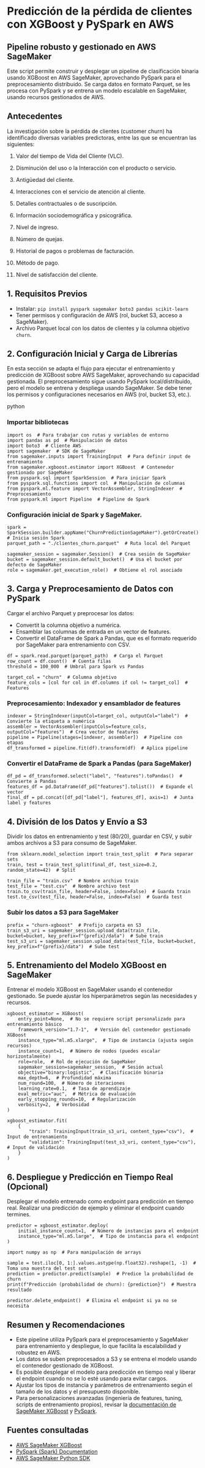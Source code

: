 # Predicción de la pérdida de clientes con XGBoost y PySpark en AWS
## Pipeline robusto y gestionado en AWS SageMaker

Este script permite construir y desplegar un pipeline de clasificación binaria usando XGBoost en AWS SageMaker, aprovechando PySpark para el preprocesamiento distribuido. Se carga datos en formato Parquet, se les procesa con PySpark y se entrena un modelo escalable en SageMaker, usando recursos gestionados de AWS.

## Antecedentes

La investigación sobre la pérdida de clientes (customer churn) ha identificado diversas variables predictoras, entre las que se encuentran las siguientes:

1. Valor del tiempo de Vida del Cliente (VLC).

2. Disminución del uso o la Interacción con el producto o servicio.

3. Antigüedad del cliente.

4. Interacciones con el servicio de atención al cliente.

5. Detalles contractuales o de suscripción.

6. Información sociodemográfica y psicográfica.

7. Nivel de ingreso.

8. Número de quejas.

9. Historial de pagos o problemas de facturación.

10. Método de pago.

11. Nivel de satisfacción del cliente.

## 1. Requisitos Previos

- Instalar: `pip install pyspark sagemaker boto3 pandas scikit-learn`
- Tener permisos y configuración de AWS (rol, bucket S3, acceso a SageMaker).
- Archivo Parquet local con los datos de clientes y la columna objetivo `churn`.

## 2. Configuración Inicial y Carga de Librerías

En esta sección se adapta el flujo para ejecutar el entrenamiento y predicción
de XGBoost sobre AWS SageMaker, aprovechando su capacidad gestionada.
El preprocesamiento sigue usando PySpark local/distribuido, pero el modelo
se entrena y despliega usando SageMaker. Se debe tener los permisos y
configuraciones necesarios en AWS (rol, bucket S3, etc.).

python

### Importar bibliotecas

```
import os  # Para trabajar con rutas y variables de entorno
import pandas as pd  # Manipulación de datos
import boto3  # Cliente AWS
import sagemaker  # SDK de SageMaker
from sagemaker.inputs import TrainingInput  # Para definir input de entrenamiento
from sagemaker.xgboost.estimator import XGBoost  # Contenedor gestionado por SageMaker
from pyspark.sql import SparkSession  # Para iniciar Spark
from pyspark.sql.functions import col  # Manipulación de columnas
from pyspark.ml.feature import VectorAssembler, StringIndexer  # Preprocesamiento
from pyspark.ml import Pipeline  # Pipeline de Spark
```
### Configuración inicial de Spark y SageMaker.
```
spark = SparkSession.builder.appName("ChurnPredictionSageMaker").getOrCreate()  # Inicia sesión Spark
parquet_path = "./clientes_churn.parquet"  # Ruta local del Parquet

sagemaker_session = sagemaker.Session()  # Crea sesión de SageMaker
bucket = sagemaker_session.default_bucket()  # Usa el bucket por defecto de SageMaker
role = sagemaker.get_execution_role()  # Obtiene el rol asociado
```
## 3. Carga y Preprocesamiento de Datos con PySpark

Cargar el archivo Parquet y preprocesar los datos:
- Convertit la columna objetivo a numérica.
- Ensamblar las columnas de entrada en un vector de features.
- Convertir el DataFrame de Spark a Pandas, que es el formato requerido por SageMaker para entrenamiento con CSV.
```
df = spark.read.parquet(parquet_path)  # Carga el Parquet
row_count = df.count()  # Cuenta filas
threshold = 100_000  # Umbral para Spark vs Pandas

target_col = "churn"  # Columna objetivo
feature_cols = [col for col in df.columns if col != target_col]  # Features
```
### Preprocesamiento: Indexador y ensamblador de features
```
indexer = StringIndexer(inputCol=target_col, outputCol="label")  # Convierte la etiqueta a numérica
assembler = VectorAssembler(inputCols=feature_cols, outputCol="features")  # Crea vector de features
pipeline = Pipeline(stages=[indexer, assembler])  # Pipeline con etapas
df_transformed = pipeline.fit(df).transform(df)  # Aplica pipeline
```
### Convertir el DataFrame de Spark a Pandas (para SageMaker)
```
df_pd = df_transformed.select("label", "features").toPandas()  # Convierte a Pandas
features_df = pd.DataFrame(df_pd["features"].tolist())  # Expande el vector
final_df = pd.concat([df_pd["label"], features_df], axis=1)  # Junta label y features
```
## 4. División de los Datos y Envío a S3

Dividir los datos en entrenamiento y test (80/20), guardar en CSV,
y subir ambos archivos a S3 para consumo de SageMaker.
```
from sklearn.model_selection import train_test_split  # Para separar sets
train, test = train_test_split(final_df, test_size=0.2, random_state=42)  # Split

train_file = "train.csv"  # Nombre archivo train
test_file = "test.csv"  # Nombre archivo test
train.to_csv(train_file, header=False, index=False)  # Guarda train
test.to_csv(test_file, header=False, index=False)  # Guarda test
```
### Subir los datos a S3 para SageMaker
```
prefix = "churn-xgboost"  # Prefijo carpeta en S3
train_s3_uri = sagemaker_session.upload_data(train_file, bucket=bucket, key_prefix=f"{prefix}/data")  # Sube train
test_s3_uri = sagemaker_session.upload_data(test_file, bucket=bucket, key_prefix=f"{prefix}/data")  # Sube test
```
## 5. Entrenamiento del Modelo XGBoost en SageMaker

Entrenar el modelo XGBoost en SageMaker usando el contenedor gestionado.
Se puede ajustar los hiperparámetros según las necesidades y recursos.
```
xgboost_estimator = XGBoost(
    entry_point=None,  # No se requiere script personalizado para entrenamiento básico
    framework_version="1.7-1",  # Versión del contenedor gestionado XGBoost
    instance_type="ml.m5.xlarge",  # Tipo de instancia (ajusta según recursos)
    instance_count=1,  # Número de nodos (puedes escalar horizontalmente)
    role=role,  # Rol de ejecución de SageMaker
    sagemaker_session=sagemaker_session,  # Sesión actual
    objective="binary:logistic",  # Clasificación binaria
    max_depth=6,  # Profundidad máxima
    num_round=100,  # Número de iteraciones
    learning_rate=0.1,  # Tasa de aprendizaje
    eval_metric="auc",  # Métrica de evaluación
    early_stopping_rounds=10,  # Regularización
    verbosity=2,  # Verbosidad
)

xgboost_estimator.fit(
    {
        "train": TrainingInput(train_s3_uri, content_type="csv"),  # Input de entrenamiento
        "validation": TrainingInput(test_s3_uri, content_type="csv"),  # Input de validación
    }
)
```
## 6. Despliegue y Predicción en Tiempo Real (Opcional)

Desplegar el modelo entrenado como endpoint para predicción en tiempo real.
Realizar una predicción de ejemplo y eliminar el endpoint cuando termines.
```
predictor = xgboost_estimator.deploy(
    initial_instance_count=1,  # Número de instancias para el endpoint
    instance_type="ml.m5.large",  # Tipo de instancia para el endpoint
)

import numpy as np  # Para manipulación de arrays

sample = test.iloc[0, 1:].values.astype(np.float32).reshape(1, -1)  # Toma una muestra del test set
prediction = predictor.predict(sample)  # Predice la probabilidad de churn
print(f"Predicción (probabilidad de churn): {prediction}")  # Muestra resultado

predictor.delete_endpoint()  # Elimina el endpoint si ya no se necesita
```

## Resumen y Recomendaciones

- Este pipeline utiliza PySpark para el preprocesamiento y SageMaker para entrenamiento y despliegue, lo que facilita la escalabilidad y robustez en AWS.
- Los datos se suben preprocesados a S3 y se entrena el modelo usando el contenedor gestionado de XGBoost.
- Es posible desplegar el modelo para predicción en tiempo real y liberar el endpoint cuando no se lo esté usando para evitar cargos.
- Ajustar los tipos de instancia y parámetros de entrenamiento según el tamaño de los datos y el presupuesto disponible.
- Para personalizaciones avanzadas (ingeniería de features, tuning, scripts de entrenamiento propios), revisar la [documentación de SageMaker XGBoost](https://sagemaker.readthedocs.io/en/stable/frameworks/xgboost/using_xgboost.html) y [PySpark](https://spark.apache.org/docs/latest/).

## Fuentes consultadas

- [AWS SageMaker XGBoost](https://sagemaker.readthedocs.io/en/stable/frameworks/xgboost/using_xgboost.html)  
- [PySpark (Spark) Documentation](https://spark.apache.org/docs/latest/)  
- [AWS SageMaker Python SDK](https://sagemaker.readthedocs.io/en/stable/)

